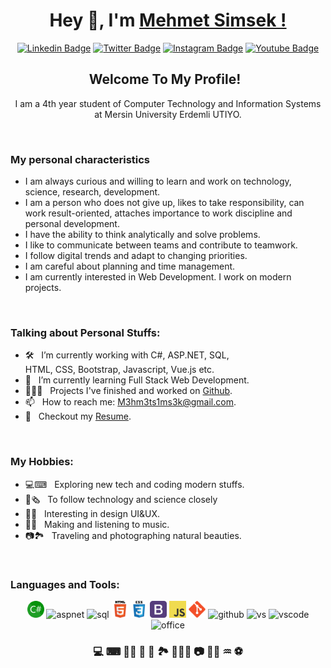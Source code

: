 <div align="center">
	
# Hey 👋, I'm [Mehmet Simsek !](https://github.com/m3hm3ts1ms3k/)


[![Linkedin Badge](https://img.shields.io/badge/-LinkedIn-0e76a8?style=flat-square&logo=Linkedin&logoColor=white)](https://www.linkedin.com/in/mehmet-simsek-431b1b196/)
[![Twitter Badge](https://img.shields.io/badge/-Twitter-00acee?style=flat-square&logo=Twitter&logoColor=white)](https://twitter.com/mehmets1ms3k)
[![Instagram Badge](https://img.shields.io/badge/-Instagram-e4405f?style=flat-square&logo=Instagram&logoColor=white)](https://www.instagram.com/mehmetsimsek.mn/)
[![Youtube Badge](https://img.shields.io/badge/-Youtube-ff0000?style=flat-square&logo=Youtube&logoColor=white)](https://www.youtube.com/channel/UCiT3qtZaMVFXyVdewroC8SQ)	

## Welcome To My Profile! &nbsp;

I am a 4th year student of Computer Technology and Information Systems at Mersin University Erdemli UTIYO.
<br>
</div><br>


### My personal characteristics <br>
- I am always curious and willing to learn and work on technology, science, research, development.
- I am a person who does not give up, likes to take responsibility, can work result-oriented, attaches importance to work discipline and personal development.
- I have the ability to think analytically and solve problems.
- I like to communicate between teams and contribute to teamwork.
- I follow digital trends and adapt to changing priorities.
- I am careful about planning and time management.
- I am currently interested in Web Development. I work on modern projects.
<br>

### Talking about Personal Stuffs:

- 🛠 &nbsp; I’m currently working with C#, ASP.NET, SQL, <br /> HTML, CSS, Bootstrap, Javascript, Vue.js etc.
- 🚀 &nbsp; I’m currently learning Full Stack Web Development.
- 👨🏻‍💻 &nbsp; Projects I've finished and worked on [Github](https://github.com/m3hm3ts1ms3k?tab=repositories).
- 📫 &nbsp; How to reach me: M3hm3ts1ms3k@gmail.com.
- 📝 &nbsp; Checkout my [Resume](https://drive.google.com/file/d/19UlDGgTvE_fvz1RLdiLVYEmhHTL2u0Sw/view?usp=sharing).
<br>

### My Hobbies:

- 💻⌨ &nbsp; Exploring new tech and coding modern stuffs.
- 📰🗞️ &nbsp; To follow technology and science closely
- 🎨📐 &nbsp; Interesting in design UI&UX.
- 🎵🎹 &nbsp; Making and listening to music.
- 📷🏞️ &nbsp; Traveling and photographing natural beauties.
<br>

### Languages and Tools:
<div align="center">
<img height="27" src="https://raw.githubusercontent.com/github/explore/80688e429a7d4ef2fca1e82350fe8e3517d3494d/topics/csharp/csharp.png" alt="csharp">
<img height="27" src="https://i.hizliresim.com/9jf9my0.png" alt="aspnet">
<img height="27" src="https://www.freeiconspng.com/uploads/sql-server-icon-png-29.png" alt="sql">
<img height="27" src="https://raw.githubusercontent.com/github/explore/80688e429a7d4ef2fca1e82350fe8e3517d3494d/topics/html/html.png" alt="html">
<img height="27" src="https://raw.githubusercontent.com/github/explore/80688e429a7d4ef2fca1e82350fe8e3517d3494d/topics/css/css.png" alt="css">
<img height="27" src="https://raw.githubusercontent.com/github/explore/80688e429a7d4ef2fca1e82350fe8e3517d3494d/topics/bootstrap/bootstrap.png" alt="bootstrap">
<img height="27" src="https://raw.githubusercontent.com/github/explore/80688e429a7d4ef2fca1e82350fe8e3517d3494d/topics/javascript/javascript.png" alt="javascript">
<img height="27" src="https://raw.githubusercontent.com/devicons/devicon/master/icons/git/git-original.svg" alt="git">
<img height="27" src="https://cdn-icons-png.flaticon.com/512/25/25231.png" alt="github">
<img height="27" src="https://visualstudio.microsoft.com/wp-content/uploads/2019/06/BrandVisualStudioWin2019-3.svg" alt="vs">
<img height="27" src="https://code.visualstudio.com/assets/images/code-stable.png" alt="vscode">
<img height="27" src="https://upload.wikimedia.org/wikipedia/commons/thumb/0/0c/Microsoft_Office_logo_%282013%E2%80%932019%29.svg/1728px-Microsoft_Office_logo_%282013%E2%80%932019%29.svg.png" alt="office">
</div>

<div align="center">

###  💻︎ ⌨︎ 👨‍💻 🎼 🎹 🏞 🚶🏻‍♂️ 📷️ 💪🏻 ♒️ ⚽️ 

</div>
